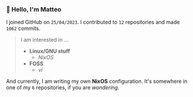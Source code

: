 ### 👋 Hello, I'm Matteo

I joined GitHub on `25/04/2023`.
I contributed to `12` repositories and made `1062` commits.

> I am interested in ...
> 
> - **Linux/GNU stuff**
>     - *NixOS*
> - **FOSS**
>   - *vi*

And currently, I am writing my own **NixOS** configuration. It's somewhere in one of my `6` repositories, if you are *wondering*.
